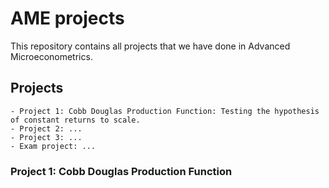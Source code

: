 # AME projects

This repository contains all projects that we have done in Advanced Microeconometrics. 

## Projects
    - Project 1: Cobb Douglas Production Function: Testing the hypothesis of constant returns to scale. 
    - Project 2: ...
    - Project 3: ...
    - Exam project: ...

### Project 1: Cobb Douglas Production Function


